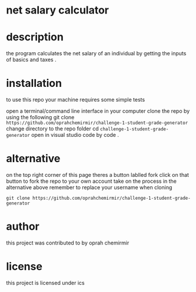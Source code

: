 # net salary calculator
# description
the program calculates the net salary of an individual by getting the inputs of basics and taxes .

# installation 
to use this repo your machine requires some simple tests

 open a terminal/command line interface in your computer 
 clone the repo by using the following 
  git clone `https://github.com/oprahchemirmir/challenge-1-student-grade-generator`
  change directory to the repo folder 
   cd `challenge-1-student-grade-generator`
  open in visual studio code by 
  code .

# alternative
on the top right corner of this page theres a button lablled fork
 click on that button to fork the repo to your own account
 take on the process in the alternative above
 remember to replace your username when cloning

`git clone https://github.com/oprahchemirmir/challenge-1-student-grade-generator`

# author 
this project was contributed to by
oprah chemirmir
# license
this project is licensed under
ics

  
